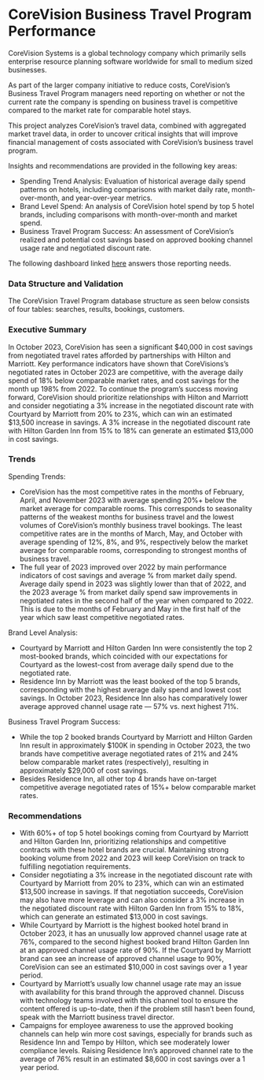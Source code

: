# CoreVision Business Travel Program Performance

CoreVision Systems is a global technology company which primarily sells enterprise resource planning software worldwide for small to medium sized businesses. 

As part of the larger company initiative to reduce costs, CoreVision’s Business Travel Program managers need reporting on whether or not the current rate the company is spending on business travel is competitive compared to the market rate for comparable hotel stays. 

This project analyzes CoreVision’s travel data, combined with aggregated market travel data, in order to uncover critical insights that will improve financial management of costs associated with CoreVision’s business travel program.

Insights and recommendations are provided in the following key areas:

- Spending Trend Analysis: Evaluation of historical average daily spend patterns on hotels, including comparisons with market daily rate, month-over-month, and year-over-year metrics.
- Brand Level Spend: An analysis of CoreVision hotel spend by top 5 hotel brands, including comparisons with month-over-month and market spend.
- Business Travel Program Success: An assessment of CoreVision’s realized and potential cost savings based on approved booking channel usage rate and negotiated discount rate.

The following dashboard linked [here]([https://public.tableau.com/app/profile/leia5972/viz/shared/NP63MFKWW](https://public.tableau.com/views/CoreVisionBusinessTravelProgramPerformanceDashboard/CoreVision_2023?:language=en-US&publish=yes&:sid=&:redirect=auth&:display_count=n&:origin=viz_share_link)) answers those reporting needs.

### Data Structure and Validation
The CoreVision Travel Program database structure as seen below consists of four tables: searches, results, bookings, customers.

### Executive Summary
In October 2023, CoreVision has seen a significant $40,000 in cost savings from negotiated travel rates afforded by partnerships with Hilton and Marriott. Key performance indicators have shown that CoreVisions’s negotiated rates in October 2023 are competitive, with the average daily spend of 18% below comparable market rates, and cost savings for the month up 198% from 2022. To continue the program’s success moving forward, CoreVision should prioritize relationships with Hilton and Marriott and consider negotiating a 3% increase in the negotiated discount rate with Courtyard by Marriott from 20% to 23%, which can win an estimated $13,500 increase in savings. A 3% increase in the negotiated discount rate with Hilton Garden Inn from 15% to 18% can generate an estimated $13,000 in cost savings.

### Trends
Spending Trends:
- CoreVision has the most competitive rates in the months of February, April, and November 2023 with average spending 20%+ below the market average for comparable rooms. This corresponds to seasonality patterns of the weakest months for business travel and the lowest volumes of CoreVision’s monthly business travel bookings. The least competitive rates are in the months of March, May, and October with average spending of 12%, 8%, and 9%, respectively below the market average for comparable rooms, corresponding to strongest months of business travel.
- The full year of 2023 improved over 2022 by main performance indicators of cost savings and average % from market daily spend. Average daily spend in 2023 was slightly lower than that of 2022, and the 2023 average % from market daily spend saw improvements in negotiated rates in the second half of the year when compared to 2022. This is due to the months of February and May in the first half of the year which saw least competitive negotiated rates.

Brand Level Analysis:
- Courtyard by Marriott and Hilton Garden Inn were consistently the top 2 most-booked brands, which coincided with our expectations for Courtyard as the lowest-cost from average daily spend due to the negotiated rate.
- Residence Inn by Marriott was the least booked of the top 5 brands, corresponding with the highest average daily spend and lowest cost savings. In October 2023, Residence Inn also has comparatively lower average approved channel usage rate — 57% vs. next highest 71%.

Business Travel Program Success:
- While the top 2 booked brands Courtyard by Marriott and Hilton Garden Inn result in approximately $100K in spending in October 2023, the two brands have competitive average negotiated rates of 21% and 24% below comparable market rates (respectively), resulting in approximately $29,000 of cost savings.
- Besides Residence Inn, all other top 4 brands have on-target competitive average negotiated rates of 15%+ below comparable market rates.

### Recommendations
- With 60%+ of top 5 hotel bookings coming from Courtyard by Marriott and Hilton Garden Inn, prioritizing relationships and competitive contracts with these hotel brands are crucial. Maintaining strong booking volume from 2022 and 2023 will keep CoreVision on track to fulfilling negotiation requirements.
- Consider negotiating a 3% increase in the negotiated discount rate with Courtyard by Marriott from 20% to 23%, which can win an estimated $13,500 increase in savings. If that negotiation succeeds, CoreVision may also have more leverage and can also consider a 3% increase in the negotiated discount rate with Hilton Garden Inn from 15% to 18%, which can generate an estimated $13,000 in cost savings.
- While Courtyard by Marriott is the highest booked hotel brand in October 2023, it has an unusually low approved channel usage rate at 76%, compared to the second highest booked brand Hilton Garden Inn at an approved channel usage rate of 90%. If the Courtyard by Marriott brand can see an increase of approved channel usage to 90%, CoreVision can see an estimated $10,000 in cost savings over a 1 year period.
- Courtyard by Marriott’s usually low channel usage rate may an issue with availability for this brand through the approved channel. Discuss with technology teams involved with this channel tool to ensure the content offered is up-to-date, then if the problem still hasn’t been found, speak with the Marriott business travel director.
- Campaigns for employee awareness to use the approved booking channels can help win more cost savings, especially for brands such as Residence Inn and Tempo by Hilton, which see moderately lower compliance levels. Raising Residence Inn’s approved channel rate to the average of 76% result in an estimated $8,600 in cost savings over a 1 year period.
